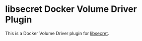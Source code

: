 # libsecret Docker Volume Driver Plugin
This is a Docker Volume Driver plugin for [libsecret](https://github.com/ehazlett/libsecret).
